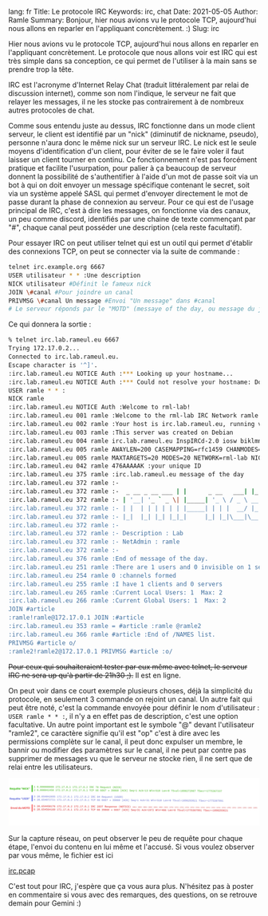 lang: fr
Title: Le protocole IRC
Keywords: irc, chat
Date: 2021-05-05
Author: Ramle
Summary: Bonjour, hier nous avions vu le protocole TCP, aujourd'hui nous allons en reparler en l'appliquant concrètement. :)
Slug: irc

Hier nous avions vu le protocole TCP, aujourd'hui nous allons en reparler en l'appliquant concrètement. Le protocole que nous allons voir est IRC qui est très simple dans sa conception, ce qui permet de l'utiliser à la main sans se prendre trop la tête.

IRC est l'acronyme d'Internet Relay Chat (traduit littéralement par relai de discussion internet), comme son nom l'indique, le serveur ne fait que relayer les messages, il ne les stocke pas contrairement à de nombreux autres protocoles de chat.

Comme sous entendu juste au dessus, IRC fonctionne dans un mode client serveur, le client est identifié par un "nick" (diminutif de nickname, pseudo), personne n'aura donc le même nick sur un serveur IRC. Le nick est le seule moyens d'identification d'un client, pour éviter de se le faire voler il faut laisser un client tourner en continu. Ce fonctionnement n'est pas forcément pratique et facilite l'usurpation, pour palier à ça beaucoup de serveur donnent la possibilité de s'authentifier à l'aide d'un mot de passe soit via un bot à qui on doit envoyer un message spécifique contenant le secret, soit via un système appelé SASL qui permet d'envoyer directement le mot de passe durant la phase de connexion au serveur. Pour ce qui est de l'usage principal de IRC, c'est à dire les messages, on fonctionne via des canaux, un peu comme discord, identifiés par une chaine de texte commençant par "#", chaque canal peut posséder une description (cela reste facultatif).

Pour essayer IRC on peut utiliser telnet qui est un outil qui permet d'établir des connexions TCP, on peut se connecter via la suite de commande :

```bash
telnet irc.example.org 6667 
USER utilisateur * * :Une description
NICK utilisateur #Définit le fameux nick
JOIN \#canal #Pour joindre un canal
PRIVMSG \#canal Un message #Envoi "Un message" dans #canal
# Le serveur réponds par le "MOTD" (messaye of the day, ou message du jour en français)
```

Ce qui donnera la sortie :

```bash
% telnet irc.lab.rameul.eu 6667
Trying 172.17.0.2...
Connected to irc.lab.rameul.eu.
Escape character is '^]'.
:irc.lab.rameul.eu NOTICE Auth :*** Looking up your hostname...
:irc.lab.rameul.eu NOTICE Auth :*** Could not resolve your hostname: Domain name not found; using your IP address (172.17.0.1) instead.
USER ramle * * :
NICK ramle
:irc.lab.rameul.eu NOTICE Auth :Welcome to rml-lab!
:irc.lab.rameul.eu 001 ramle :Welcome to the rml-lab IRC Network ramle!ramle@172.17.0.1
:irc.lab.rameul.eu 002 ramle :Your host is irc.lab.rameul.eu, running version InspIRCd-2.0
:irc.lab.rameul.eu 003 ramle :This server was created on Debian
:irc.lab.rameul.eu 004 ramle irc.lab.rameul.eu InspIRCd-2.0 iosw biklmnopstv bklov
:irc.lab.rameul.eu 005 ramle AWAYLEN=200 CASEMAPPING=rfc1459 CHANMODES=b,k,l,imnpst CHANNELLEN=64 CHANTYPES=# CHARSET=ascii ELIST=MU FNC KICKLEN=255 MAP MAXBANS=60 MAXCHANNELS=20 MAXPARA=32 :are supported by this server
:irc.lab.rameul.eu 005 ramle MAXTARGETS=20 MODES=20 NETWORK=rml-lab NICKLEN=32 PREFIX=(ov)@+ STATUSMSG=@+ TOPICLEN=307 VBANLIST WALLCHOPS WALLVOICES :are supported by this server
:irc.lab.rameul.eu 042 ramle 476AAAAAK :your unique ID
:irc.lab.rameul.eu 375 ramle :irc.lab.rameul.eu message of the day
:irc.lab.rameul.eu 372 ramle :- 
:irc.lab.rameul.eu 372 ramle :-  _ __ _ __ ___ | |      _ __   ___| |_ 
:irc.lab.rameul.eu 372 ramle :- | '__| '_ ` _ \| |_____| '_ \ / _ \ __|
:irc.lab.rameul.eu 372 ramle :- | |  | | | | | | |_____| | | |  __/ |_ 
:irc.lab.rameul.eu 372 ramle :- |_|  |_| |_| |_|_|     |_| |_|\___|\__|
:irc.lab.rameul.eu 372 ramle :- 
:irc.lab.rameul.eu 372 ramle :- Description : Lab
:irc.lab.rameul.eu 372 ramle :- NetAdmin : ramle
:irc.lab.rameul.eu 372 ramle :- 
:irc.lab.rameul.eu 376 ramle :End of message of the day.
:irc.lab.rameul.eu 251 ramle :There are 1 users and 0 invisible on 1 servers
:irc.lab.rameul.eu 254 ramle 0 :channels formed
:irc.lab.rameul.eu 255 ramle :I have 1 clients and 0 servers
:irc.lab.rameul.eu 265 ramle :Current Local Users: 1  Max: 2
:irc.lab.rameul.eu 266 ramle :Current Global Users: 1  Max: 2
JOIN #article
:ramle!ramle@172.17.0.1 JOIN :#article
:irc.lab.rameul.eu 353 ramle = #article :ramle @ramle2 
:irc.lab.rameul.eu 366 ramle #article :End of /NAMES list.
PRIVMSG #article o/
:ramle2!ramle2@172.17.0.1 PRIVMSG #article :o/
```

~~Pour ceux qui souhaiteraient tester par eux même avec telnet, le serveur IRC ne sera up qu'à partir de 21h30 ;).~~ Il est en ligne.

On peut voir dans ce court exemple plusieurs choses, déjà la simplicité du protocole, en seulement 3 commande on rejoint un canal. Un autre fait qui peut être noté, c'est la commande envoyée pour définir le nom d'utilisateur :  `USER ramle * * :`, il n'y a en effet pas de description, c'est une option facultative. Un autre point important est le symbole "@" devant l'utilisateur "ramle2", ce caractère signifie qu'il est "op" c'est à dire avec les permissions complète sur le canal, il peut donc expulser un membre, le bannir ou modifier des paramètres sur le canal, il ne peut par contre pas supprimer de messages vu que le serveur ne stocke rien, il ne sert que de relai entre les utilisateurs.

![IRC%2021507d67dcf84cbba48c88b9daad068c/Frame_30.webp](/static/img/irc/Frame_30.webp)

Sur la capture réseau, on peut observer le peu de requête pour chaque étape, l'envoi du contenu en lui même et l'accusé. Si vous voulez observer par vous même, le fichier est ici 

[irc.pcap](/static/misc/irc/irc.pcap)

C'est tout pour IRC, j'espère que ça vous aura plus. N'hésitez pas à poster en commentaire si vous avec des remarques, des questions, on se retrouve demain pour Gemini :)
